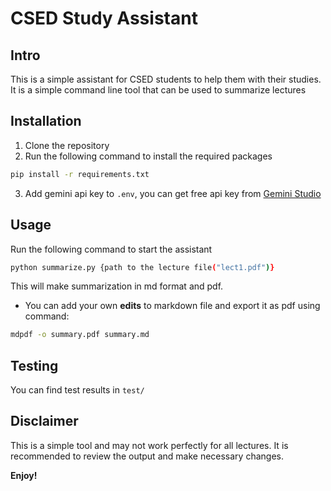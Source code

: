 # CSED Study Assistant
## Intro
This is a simple assistant for CSED students to help them with their studies. It is a simple command line tool that can be used to summarize lectures

## Installation
1. Clone the repository
2. Run the following command to install the required packages
```bash
pip install -r requirements.txt
```
3. Add gemini api key to `.env`, you can get free api key from [Gemini Studio](https://aistudio.google.com/app/apikey)

## Usage
Run the following command to start the assistant
```bash
python summarize.py {path to the lecture file("lect1.pdf")}
```
This will make summarization in md format and pdf.
- You can add your own **edits** to markdown file and export it as pdf using command:
```bash
mdpdf -o summary.pdf summary.md
```

## Testing
You can find test results in `test/`

## Disclaimer
This is a simple tool and may not work perfectly for all lectures. It is recommended to review the output and make necessary changes.

**Enjoy!**